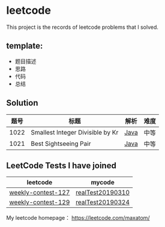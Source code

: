 # leetcode
This project is the records of leetcode problems that I solved.
## template:
- 题目描述
- 思路
- 代码
- 总结

## Solution

题号 | 标题 | 解析 | 难度
---|--- | --- | ---
1022 | Smallest Integer Divisible by Kr | [Java](https://github.com/Maxatom/leetcode/blob/master/doc/1022-Smallest-Integer-Divisible-byK.md) |中等
1021 | Best Sightseeing Pair | [Java](https://github.com/Maxatom/leetcode/blob/master/doc/1021-Best-Sightseeing-Pair.md) |中等




## LeetCode Tests I have joined

leetcode | mycode
---|---
[weekly-contest-127](https://leetcode.com/contest/weekly-contest-127/) | [realTest20190310](https://github.com/Maxatom/leetcode/tree/master/src/leetcode/realtest/realTest20190310)
[weekly-contest-129](https://leetcode.com/contest/weekly-contest-129/) | [realTest20190324](https://github.com/Maxatom/leetcode/tree/master/src/leetcode/realtest/realTest20190324)


My leetcode homepage： 
https://leetcode.com/maxatom/
